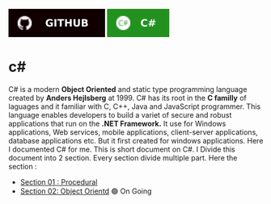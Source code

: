 [![github](./asset/badge/github.svg)](https://github.com/Tazri) [![c sharp](./asset/badge/csharp_whitetext_greenbg.svg)](https://github.com/Tazri/csharp.git)

c# 
==

C# is a modern **Object Oriented** and static type programming language created by **Anders Hejlsberg** at 1999. C# has its root in the **C familly** of laguages and it familiar with C, C++, Java and JavaScript programmer. This language enables developers to build a variet of secure and robust applications that run on the **.NET Framework.** It use for Windows applications, Web services, mobile applications, client-server applications, database applications etc. But it first created for windows applications. Here I documented C# for me. This is short document on C#. I Divide this document into 2 section. Every section divide multiple part. Here the section : 

- [Section 01 : Procedural](./section_01/section_01.md)
- [Section 02: Object Orientd](./section_02/section_02.md) 🟢 On Going